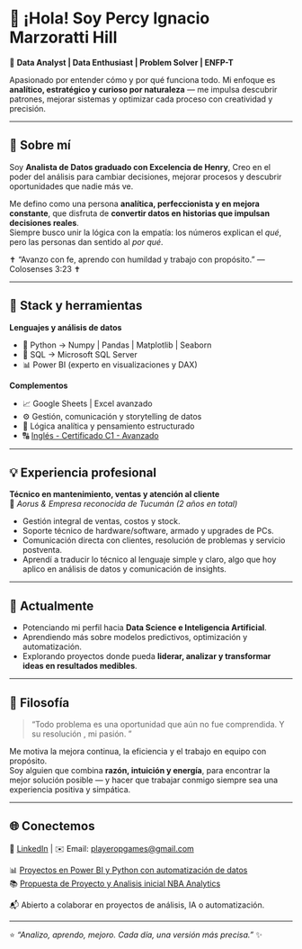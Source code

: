 # 👋 ¡Hola! Soy Percy Ignacio Marzoratti Hill 

🎯 **Data Analyst | Data Enthusiast | Problem Solver | ENFP-T**

Apasionado por entender cómo y por qué funciona todo. Mi enfoque es **analítico, estratégico y curioso por naturaleza** — me impulsa descubrir patrones, mejorar sistemas y optimizar cada proceso con creatividad y precisión.

---

## 🚀 Sobre mí

Soy **Analista de Datos graduado con Excelencia de Henry**,
Creo en el poder del análisis para cambiar decisiones, mejorar procesos y descubrir oportunidades que nadie más ve.

Me defino como una persona **analítica, perfeccionista y en mejora constante**, que disfruta de **convertir datos en historias que impulsan decisiones reales**.  
Siempre busco unir la lógica con la empatía: los números explican el *qué*, pero las personas dan sentido al *por qué*.

✝️ “Avanzo con fe, aprendo con humildad y trabajo con propósito.” — Colosenses 3:23 ✝️

---

## 🧩 Stack y herramientas

**Lenguajes y análisis de datos**
- 🐍 Python → Numpy | Pandas | Matplotlib | Seaborn  
- 💾 SQL → Microsoft SQL Server  
- 📊 Power BI (experto en visualizaciones y DAX)

**Complementos**
- 📈 Google Sheets | Excel avanzado  
- ⚙️ Gestión, comunicación y storytelling de datos  
- 🧠 Lógica analítica y pensamiento estructurado  
- 🔠 [Inglés - Certificado C1 - Avanzado](https://cert.efset.org/es/v5oDU4)
---

## 💡 Experiencia profesional

**Técnico en mantenimiento, ventas y atención al cliente**  
📍 *Aorus  & Empresa reconocida de Tucumán (2 años en total)*  

- Gestión integral de ventas, costos y stock.  
- Soporte técnico de hardware/software, armado y upgrades de PCs.  
- Comunicación directa con clientes, resolución de problemas y servicio postventa.  
- Aprendí a traducir lo técnico al lenguaje simple y claro, algo que hoy aplico en análisis de datos y comunicación de insights.

---

## 🌱 Actualmente

- Potenciando mi perfil hacia **Data Science e Inteligencia Artificial**.  
- Aprendiendo más sobre modelos predictivos, optimización y automatización.  
- Explorando proyectos donde pueda **liderar, analizar y transformar ideas en resultados medibles**.  

---

## 💬 Filosofía

> “Todo problema es una oportunidad que aún no fue comprendida. Y su resolución , mi pasión. ”

Me motiva la mejora continua, la eficiencia y el trabajo en equipo con propósito.  
Soy alguien que combina **razón, intuición y energía**, para encontrar la mejor solución posible — y hacer que trabajar conmigo siempre sea una experiencia positiva y simpática.

---

## 🌐 Conectemos

📩 [LinkedIn](https://www.linkedin.com/in/tuusuario) | ✉️ Email: playeropgames@gmail.com

📊 [Proyectos en Power BI y Python con automatización de datos](https://github.com/HeKoXCode/Henry-D.A.-Project)  
📚 [Propuesta de Proyecto y Analisis inicial NBA Analytics](https://docs.google.com/presentation/d/1VyLnXVjSEtxmJxQugD8gpWPh6bmz1NeUFdPtW4_ZOl8/edit?usp=sharing)

📬 Abierto a colaborar en proyectos de análisis, IA o automatización.

---

⭐ *“Analizo, aprendo, mejoro. Cada día, una versión más precisa.”* ✨




